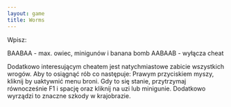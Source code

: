 ```yaml
---
layout: game
title: Worms
---
```


Wpisz:

BAABAA - max. owiec, minigunów i banana bomb
AABAAB - wyłącza cheat

Dodatkowo interesującym cheatem jest natychmiastowe zabicie 
wszystkich wrogów. Aby to osiągnąć rób co następuje: Prawym 
przyciskiem myszy, kliknij by uaktywnić menu broni. Gdy to się 
stanie, przytrzymaj równocześnie F1 i spację oraz kliknij na uzi lub 
minigunie. Dodatkowo wyrządzi to znaczne szkody w krajobrazie.
